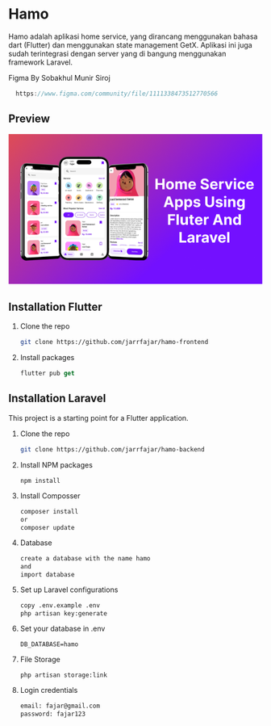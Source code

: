 # Hamo

Hamo adalah aplikasi home service, yang dirancang menggunakan bahasa dart (Flutter) dan menggunakan state management GetX. Aplikasi ini juga sudah terintegrasi dengan server yang di bangung menggunakan framework Laravel.


Figma By Sobakhul Munir Siroj
 ```go
   https://www.figma.com/community/file/1111338473512770566
```

## Preview
![img 1](preview.png)

## Installation Flutter


1. Clone the repo

   ```bash
   git clone https://github.com/jarrfajar/hamo-frontend
   ```
2. Install packages

   ```dart
   flutter pub get
   ```
## Installation Laravel

This project is a starting point for a Flutter application.

1. Clone the repo

   ```bash
   git clone https://github.com/jarrfajar/hamo-backend
   ```
2. Install NPM packages

   ```npm
   npm install
   ```
3. Install Composser

   ```composer
   composer install
   or
   composer update
   ```
4. Database

   ```laravel
   create a database with the name hamo
   and
   import database
   ```

5. Set up Laravel configurations

   ```laravel
   copy .env.example .env
   php artisan key:generate
   ```
6. Set your database in .env

   ```laravel
   DB_DATABASE=hamo
   ```
7. File Storage

   ```laravel
   php artisan storage:link
   ```
8. Login credentials

   ```laravel
   email: fajar@gmail.com
   password: fajar123
   ```
